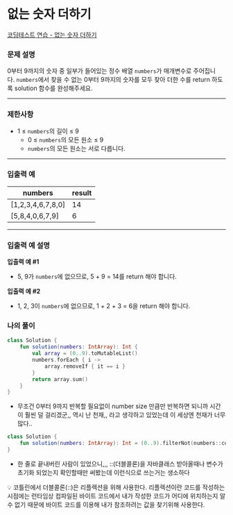 # 없는 숫자 더하기

[코딩테스트 연습 - 없는 숫자 더하기](https://school.programmers.co.kr/learn/courses/30/lessons/86051)

### **문제 설명**

0부터 9까지의 숫자 중 일부가 들어있는 정수 배열 `numbers`가 매개변수로 주어집니다. `numbers`에서 찾을 수 없는 0부터 9까지의 숫자를 모두 찾아 더한 수를 return 하도록 solution 함수를 완성해주세요.

---

### 제한사항

- 1 ≤ `numbers`의 길이 ≤ 9
    - 0 ≤ `numbers`의 모든 원소 ≤ 9
    - `numbers`의 모든 원소는 서로 다릅니다.

---

### 입출력 예

| numbers | result |
| --- | --- |
| [1,2,3,4,6,7,8,0] | 14 |
| [5,8,4,0,6,7,9] | 6 |

---

### 입출력 예 설명

**입출력 예 #1**

- 5, 9가 `numbers`에 없으므로, 5 + 9 = 14를 return 해야 합니다.

**입출력 예 #2**

- 1, 2, 3이 `numbers`에 없으므로, 1 + 2 + 3 = 6을 return 해야 합니다.

### 나의 풀이

```kotlin
class Solution {
    fun solution(numbers: IntArray): Int {
        val array = (0..9).toMutableList()
        numbers.forEach { i ->
            array.removeIf { it == i }
        }
        return array.sum()
    }
}
```

- 무조건 0부터 9까지 반복할 필요없이 number size 만큼만 반복하면 되니까 시간이 훨씬 덜 걸리겠군,, 역시 난 천재,, 라고 생각하고 있었는데 이 세상엔 천재가 너무 많다..

```kotlin
class Solution {
    fun solution(numbers: IntArray): Int = (0..9).filterNot(numbers::contains).sum()
}
```

- 한 줄로 끝내버린 사람이 있었으니,,, ::(더블콜론)을 자바클래스 받아올때나 변수가 초기화 되었는지 확인할때만 써봤는데 이런식으로 쓰는거는 생소하다

<aside>
💡 코틀린에서 더블콜론(::)은 리플렉션을 위해 사용한다. 리플렉션이란 코드를 작성하는 시점에는 런타임상 컴파일된 바이트 코드에서 내가 작성한 코드가 어디에 위치하는지 알 수 없기 때문에 바이트 코드를 이용해 내가 참조하려는 값을 찾기위해 사용한다.

</aside>